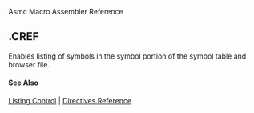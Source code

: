 Asmc Macro Assembler Reference

## .CREF

Enables listing of symbols in the symbol portion of the symbol table and browser file.

#### See Also

[Listing Control](listing-control.md) | [Directives Reference](readme.md)

